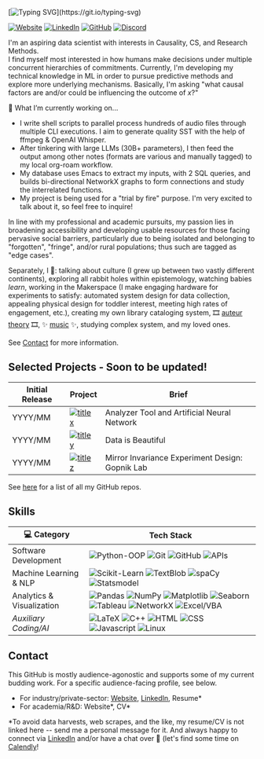 [![Typing SVG](https://readme-typing-svg.demolab.com?font=Fira+Code&duration=1000&pause=1000&vCenter=true&width=435&lines=April+Mariko+Salazar;Seasoned+Fintech+Professional...;...Turned+Data+Science+Student!;Current:+Cog+Dev+Research;Past:+pre-regulation+Crypto;>>+One+of+the+first+hires+at+Ripple;>>+One+of+the+first+hires+at+Affirm;Now+going+after+what+I+🤍.;Pleased+to+meet+you!)](https://git.io/typing-svg)

[![Website](https://img.shields.io/badge/website-343434?style=for-the-badge&logo=About.me&logoColor=white)](http://midnightinaperfect.world)
[![LinkedIn](https://img.shields.io/badge/linkedin-%230077B5.svg?&style=for-the-badge&logo=linkedin&logoColor=white)](https://www.linkedin.com/in/aprilms/)
[![GitHub](https://img.shields.io/badge/-Github-333?style=for-the-badge&logo=GitHub&logoColor=white)](https://github.com/aprilmarikosalazar)
[![Discord](https://img.shields.io/badge/Discord-7289DA?style=for-the-badge&logo=discord&logoColor=white)](https://discordapp.com/users/745449345737949194)

I'm an aspiring data scientist with interests in Causality, CS, and Research Methods. \
I find myself most interested in how humans make decisions under multiple concurrent hierarchies of commitments. Currently, I'm developing my technical knowledge in ML in order to pursue predictive methods and explore more underlying mechanisms. Basically, I'm asking "what causal factors are and/or could be influencing the outcome of *x*?"

🌱 What I’m currently working on...
- I write shell scripts to parallel process hundreds of audio files through multiple CLI executions. I aim to generate quality SST with the help of ffmpeg & OpenAI Whisper.
- After tinkering with large LLMs (30B+ parameters), I then feed the output among other notes (formats are various and manually tagged) to my local org-roam workflow.
- My database uses Emacs to extract my inputs, with 2 SQL queries, and builds bi-directional NetworkX graphs to form connections and study the interrelated functions.
- My project is being used for a "trial by fire" purpose. I'm very excited to talk about it, so feel free to inquire!
  
In line with my professional and academic pursuits, my passion lies in broadening accessibility and developing usable resources for those facing pervasive social barriers, particularly due to being isolated and belonging to "forgotten", "fringe", and/or rural populations; thus such are tagged as "edge cases".

Separately, I 🤍: talking about culture (I grew up between two vastly different continents), exploring all rabbit holes within epistemology, watching babies *learn*, working in the Makerspace (I make engaging hardware for experiments to satisfy: automated system design for data collection, appealing physical design for toddler interest, meeting high rates of engagement, etc.), creating my own library cataloging system, 🎞️ [auteur theory](https://mubi.com/en/users/10661269/lists) 🎞️, ✨ [music](https://open.spotify.com/user/123380108) ✨, studying complex system, and my loved ones.

See [Contact](#contact) for more information.

## Selected Projects - Soon to be updated!

| **Initial Release** | **Project** | **Brief**
| - | - | - 
| YYYY/MM | [![title x](https://img.shields.io/badge/x--x-black?logo=github&logoColor=white)](https://github.com/aprilmarikosalazar/PyProg) | Analyzer Tool and Artificial Neural Network
| YYYY/MM | [![title y](https://img.shields.io/badge/y--y-black?logo=github&logoColor=white)](https://github.com/aprilmarikosalazar/dataisbeautiful) | Data is Beautiful
| YYYY/MM | [![title z](https://img.shields.io/badge/z--z-black?logo=github&logoColor=white)](https://github.com/aprilmarikosalazar/gopnik-lab-mi-task) | Mirror Invariance Experiment Design: Gopnik Lab

See [here](https://github.com/aprilmarikosalazar/my-directory) for a list of all my GitHub repos.

## Skills

| 💻 **Category** | **Tech Stack**
| - | -
| Software Development |![Python-OOP](https://img.shields.io/badge/Python-OOP-blue?logo=python&logoColor=white) ![Git](https://img.shields.io/badge/Git-black?logo=git&logoColor=white) ![GitHub](https://img.shields.io/badge/GitHub-black?logo=github&logoColor=white) ![APIs](https://img.shields.io/badge/APIs-black?logoColor=white)
| Machine Learning & NLP | ![Scikit-Learn](https://img.shields.io/badge/Scikit--Learn-orange?logo=scikitlearn&logoColor=white) ![TextBlob](https://img.shields.io/badge/TextBlob-black?logo=TextBlob&logoColor=white) ![spaCy](https://img.shields.io/badge/spaCy-blue?logo=spacy&logoColor=white) ![Statsmodel](https://img.shields.io/badge/Statsmodel-darkgreen?logo=statsmodel&logoColor=white)
| Analytics & Visualization | ![Pandas](https://img.shields.io/badge/Pandas-black?logo=pandas&logoColor=white) ![NumPy](https://img.shields.io/badge/NumPy-blue?logo=numpy&logoColor=white) ![Matplotlib](https://img.shields.io/badge/Matplotlib-black?logo=matplotlib&logoColor=white) ![Seaborn](https://img.shields.io/badge/Seaborn-blue?logo=seaborn&logoColor=white) ![Tableau](https://img.shields.io/badge/Tableau-white?logo=tableau&logoColor=black) ![NetworkX](https://img.shields.io/badge/NetworkX-orange?logo=NetworkX&logoColor=white) ![Excel/VBA](https://img.shields.io/badge/Excel%2FVBA-darkgreen?logo=microsoftexcel&logoColor=white) 
| *Auxiliary Coding/AI* | ![LaTeX](https://img.shields.io/badge/LaTeX-teal?logo=LaTeX&logoColor=white) ![C++](https://img.shields.io/badge/C%2B%2B-blue?logo=cplusplus&logoColor=white) ![HTML](https://img.shields.io/badge/HTML-darkgreen?logo=html5&logoColor=white) ![CSS](https://img.shields.io/badge/CSS-darkgreen?logo=css3&logoColor=white) ![Javascript](https://img.shields.io/badge/JavaScript-gold?logo=javascript&logoColor=black) ![Linux](https://img.shields.io/badge/Linux-black?logo=linux&logoColor=white)

## Contact

This GitHub is mostly audience-agonostic and supports some of my current budding work. For a specific audience-facing profile, see below.
- For industry/private-sector: [Website](http://midnightinaperfect.world), [LinkedIn](https://www.linkedin.com/in/aprilms/), Resume*
- For academia/R&D: Website*, CV*

*To avoid data harvests, web scrapes, and the like, my resume/CV is not linked here -- send me a personal message for it. And always happy to connect via [LinkedIn](https://www.linkedin.com/in/aprilms/) and/or have a chat over 🍵 (let's find some time on [Calendly](https://calendly.com/aprilms)!
